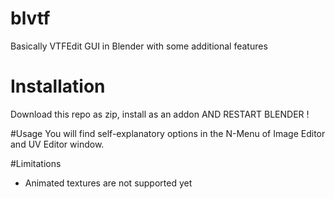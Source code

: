 # blvtf
Basically VTFEdit GUI in Blender with some additional features

# Installation
Download this repo as zip, install as an addon AND RESTART BLENDER !

#Usage
You will find self-explanatory options in the N-Menu of Image Editor and UV Editor window.

#Limitations
 - Animated textures are not supported yet